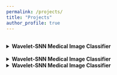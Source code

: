 ```yaml
---
permalink: /projects/
title: "Projects"
author_profile: true
---
```

<br>

<details>
  <summary>
    <strong>Wavelet-SNN Medical Image Classifier</strong>
  </summary>
  <p>
    This project leverages wavelet-transformed grayscale medical images and uses a spiking neural network (SNN) built with PyTorch and snntorch to perform classification. It's part of a broader research focus intersecting biomedical image analysis and neuromorphic computing.
    <br>
    🔗 <a href="https://github.com/yourusername/wavelet-snn-classifier" target="_blank">View on GitHub</a>
  </p>
</details>
<br>

<details>
  <summary>
    <strong>Wavelet-SNN Medical Image Classifier</strong>
  </summary>
  <p>
    This project leverages wavelet-transformed grayscale medical images and uses a spiking neural network (SNN) built with PyTorch and snntorch to perform classification. It's part of a broader research focus intersecting biomedical image analysis and neuromorphic computing.
    <br>
    🔗 <a href="https://github.com/yourusername/wavelet-snn-classifier" target="_blank">View on GitHub</a>
  </p>
</details>


<details>
  <summary>
    <strong>Wavelet-SNN Medical Image Classifier</strong>
  </summary>
  <p>
    This project leverages wavelet-transformed grayscale medical images and uses a spiking neural network (SNN) built with PyTorch and snntorch to perform classification. It's part of a broader research focus intersecting biomedical image analysis and neuromorphic computing.
    <br>
    🔗 <a href="https://github.com/yourusername/wavelet-snn-classifier" target="_blank">View on GitHub</a>
  </p>
</details>